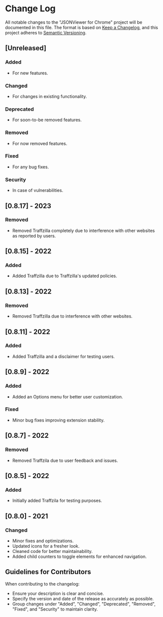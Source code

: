 # Change Log

All notable changes to the "JSONViewer for Chrome" project will be documented in this file. The format is based on [Keep a Changelog](http://keepachangelog.com/), and this project adheres to [Semantic Versioning](http://semver.org/).

## [Unreleased]

### Added
- For new features.
### Changed
- For changes in existing functionality.
### Deprecated
- For soon-to-be removed features.
### Removed
- For now removed features.
### Fixed
- For any bug fixes.
### Security
- In case of vulnerabilities.

## [0.8.17] - 2023
### Removed
- Removed Traffzilla completely due to interference with other websites as reported by users.

## [0.8.15] - 2022
### Added
- Added Traffzilla due to Traffzilla's updated policies.

## [0.8.13] - 2022
### Removed
- Removed Traffzilla due to interference with other websites.

## [0.8.11] - 2022
### Added
- Added Traffzilla and a disclaimer for testing users.

## [0.8.9] - 2022
### Added
- Added an Options menu for better user customization.
### Fixed
- Minor bug fixes improving extension stability.

## [0.8.7] - 2022
### Removed
- Removed Traffzila due to user feedback and issues.

## [0.8.5] - 2022
### Added
- Initially added Traffzila for testing purposes.

## [0.8.0] - 2021
### Changed
- Minor fixes and optimizations.
- Updated icons for a fresher look.
- Cleaned code for better maintainability.
- Added child counters to toggle elements for enhanced navigation.

## Guidelines for Contributors

When contributing to the changelog:

- Ensure your description is clear and concise.
- Specify the version and date of the release as accurately as possible.
- Group changes under "Added", "Changed", "Deprecated", "Removed", "Fixed", and "Security" to maintain clarity.
